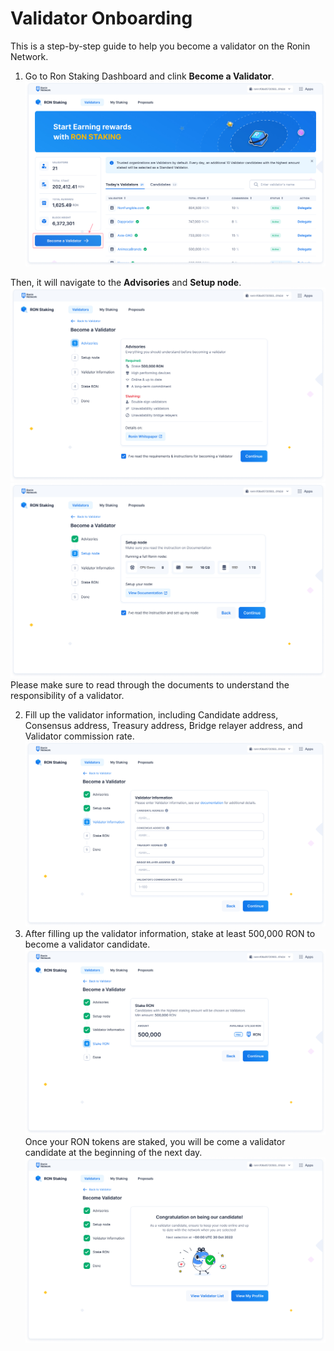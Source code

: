 # Validator Onboarding
This is a step-by-step guide to help you become a validator on the Ronin Network.

1. Go to Ron Staking Dashboard and clink **Become a Validator**. 
![BecomeValidator](<./BecomeValidator.jpg>)

Then, it will navigate to the **Advisories** and **Setup node**.
![Step1](<./Step1.jpg>)
![Step2](<./Step2.jpg>)
Please make sure to read through the documents to understand the responsibility of a validator.

2. Fill up the validator information, including Candidate address, Consensus address, Treasury address, Bridge relayer address, and Validator commission rate.
![Step3](<./Step3.jpg>)
3. After filling up the validator information, stake at least 500,000 RON to become a validator candidate. 
![Step4](<./Step4.jpg>)
Once your RON tokens are staked, you will be come a validator candidate at the beginning of the next day.
![Step5](<./Step5.jpg>)
